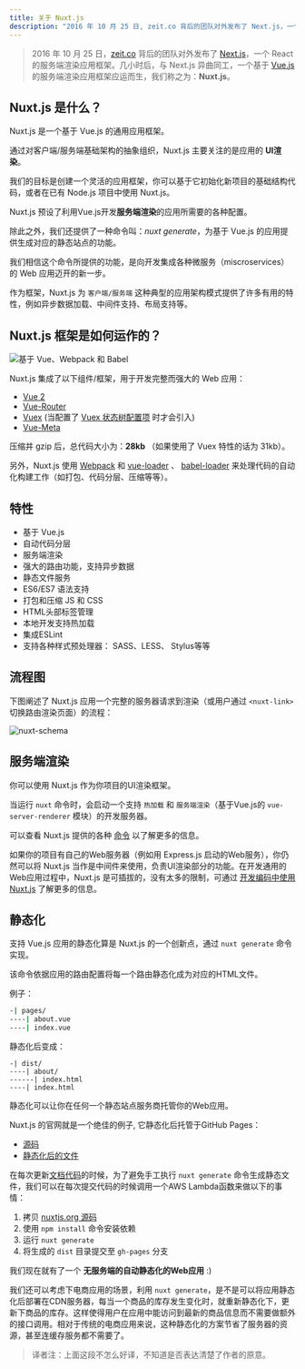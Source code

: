 ```yaml
---
title: 关于 Nuxt.js
description: "2016 年 10 月 25 日, zeit.co 背后的团队对外发布了 Next.js，一个 React 的服务端渲染应用框架。几小时后，与 Next.js 异曲同工，一个基于 Vue.js 的服务端渲染应用框架应运而生，我们称之为：Nuxt.js。"
---
```


> 2016 年 10 月 25 日，[zeit.co](https://zeit.co/) 背后的团队对外发布了 [Next.js](https://zeit.co/blog/next)，一个 React 的服务端渲染应用框架。几小时后，与 Next.js 异曲同工，一个基于 [Vue.js](https://vuejs.org) 的服务端渲染应用框架应运而生，我们称之为：**Nuxt.js**。

## Nuxt.js 是什么？

Nuxt.js 是一个基于 Vue.js 的通用应用框架。

通过对客户端/服务端基础架构的抽象组织，Nuxt.js 主要关注的是应用的 **UI渲染**。

我们的目标是创建一个灵活的应用框架，你可以基于它初始化新项目的基础结构代码，或者在已有 Node.js 项目中使用 Nuxt.js。

Nuxt.js 预设了利用Vue.js开发**服务端渲染**的应用所需要的各种配置。

除此之外，我们还提供了一种命令叫：*nuxt generate*，为基于 Vue.js 的应用提供生成对应的静态站点的功能。

我们相信这个命令所提供的功能，是向开发集成各种微服务（miscroservices）的 Web 应用迈开的新一步。

作为框架，Nuxt.js 为 `客户端/服务端` 这种典型的应用架构模式提供了许多有用的特性，例如异步数据加载、中间件支持、布局支持等。

## Nuxt.js 框架是如何运作的？

![基于 Vue、Webpack 和 Babel](https://i.imgur.com/avEUftE.png)

Nuxt.js 集成了以下组件/框架，用于开发完整而强大的 Web 应用：
- [Vue 2](https://github.com/vuejs/vue)
- [Vue-Router](https://github.com/vuejs/vue-router)
- [Vuex](https://github.com/vuejs/vuex) (当配置了 [Vuex 状态树配置项](/guide/vuex-store) 时才会引入)
- [Vue-Meta](https://github.com/declandewet/vue-meta)

压缩并 gzip 后，总代码大小为：**28kb** （如果使用了 Vuex 特性的话为 31kb）。

另外，Nuxt.js 使用 [Webpack](https://github.com/webpack/webpack) 和 [vue-loader](https://github.com/vuejs/vue-loader) 、 [babel-loader](https://github.com/babel/babel-loader) 来处理代码的自动化构建工作（如打包、代码分层、压缩等等）。

## 特性

- 基于 Vue.js
- 自动代码分层
- 服务端渲染
- 强大的路由功能，支持异步数据
- 静态文件服务
- ES6/ES7 语法支持
- 打包和压缩 JS 和 CSS
- HTML头部标签管理
- 本地开发支持热加载
- 集成ESLint
- 支持各种样式预处理器： SASS、LESS、 Stylus等等

## 流程图

下图阐述了 Nuxt.js 应用一个完整的服务器请求到渲染（或用户通过 `<nuxt-link>` 切换路由渲染页面）的流程：

![nuxt-schema](/nuxt-schema.png)

## 服务端渲染

你可以使用 Nuxt.js 作为你项目的UI渲染框架。

当运行 `nuxt` 命令时，会启动一个支持 `热加载` 和 `服务端渲染`（基于Vue.js的 `vue-server-renderer` 模块）的开发服务器。

可以查看 Nuxt.js 提供的各种 [命令](/guide/commands) 以了解更多的信息。

如果你的项目有自己的Web服务器（例如用 Express.js 启动的Web服务），你仍然可以将 Nuxt.js 当作是中间件来使用，负责UI渲染部分的功能。在开发通用的Web应用过程中，Nuxt.js 是可插拔的，没有太多的限制，可通过 [开发编码中使用Nuxt.js](/api/nuxt) 了解更多的信息。

## 静态化

支持 Vue.js 应用的静态化算是 Nuxt.js 的一个创新点，通过 `nuxt generate` 命令实现。

该命令依据应用的路由配置将每一个路由静态化成为对应的HTML文件。

例子：

```bash
-| pages/
----| about.vue
----| index.vue
```

静态化后变成：
```
-| dist/
----| about/
------| index.html
----| index.html
```

静态化可以让你在任何一个静态站点服务商托管你的Web应用。

Nuxt.js 的官网就是一个绝佳的例子, 它静态化后托管于GitHub Pages：
- [源码](https://github.com/nuxt/nuxtjs.org)
- [静态化后的文件](https://github.com/nuxt/nuxtjs.org/tree/gh-pages)

在每次更新[文档代码](https://github.com/nuxt/docs)的时候，为了避免手工执行 `nuxt generate` 命令生成静态文件，我们可以在每次提交代码的时候调用一个AWS Lambda函数来做以下的事情：
1. 拷贝 [nuxtjs.org 源码](https://github.com/nuxt/nuxtjs.org)
2. 使用 `npm install` 命令安装依赖
3. 运行 `nuxt generate`
4. 将生成的 `dist` 目录提交至 `gh-pages` 分支

我们现在就有了一个 **无服务端的自动静态化的Web应用** :)

我们还可以考虑下电商应用的场景，利用 `nuxt generate`，是不是可以将应用静态化后部署在CDN服务器，每当一个商品的库存发生变化时，就重新静态化下，更新下商品的库存。这样使得用户在应用中能访问到最新的商品信息而不需要做额外的接口调用。相对于传统的电商应用来说，这种静态化的方案节省了服务器的资源，甚至连缓存服务都不需要了。

> 译者注：上面这段不怎么好译，不知道是否表达清楚了作者的原意。
